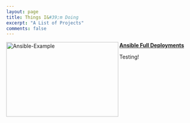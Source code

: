 ```yaml
---
layout: page
title: Things I&#39;m Doing
excerpt: "A List of Projects"
comments: false
---
```



<a href="/projects/ansible/index.md"><b>Ansible Full Deployments</b></a>
<img src="https://raw.githubusercontent.com/Kookster310/kookster310.github.io/master/assets/img/ansible-example-gif.gif" alt="Ansible-Example" style="width:300px;height:200px;" align="left"> 

Testing!
